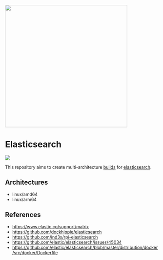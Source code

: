 <img src="https://aws1.discourse-cdn.com/elastic/original/3X/1/8/18a14d80f0e626d44a1b531df11869baea5c9cf4.png" width="400px">

# Elasticsearch

![](https://github.com/juliantellez/elasticsearch/workflows/Release%20builds/badge.svg?branch=master)

This repository aims to create multi-architecture [builds](https://hub.docker.com/r/juliantellez/elasticsearch/) for [elasticsearch](https://github.com/elastic/elasticsearch/).


## Architectures
 - linux/amd64
 - linux/arm64


## References
 - https://www.elastic.co/support/matrix
 - https://github.com/dockhippie/elasticsearch
 - https://github.com/ind3x/rpi-elasticsearch
 - https://github.com/elastic/elasticsearch/issues/45034
 - https://github.com/elastic/elasticsearch/blob/master/distribution/docker/src/docker/Dockerfile
